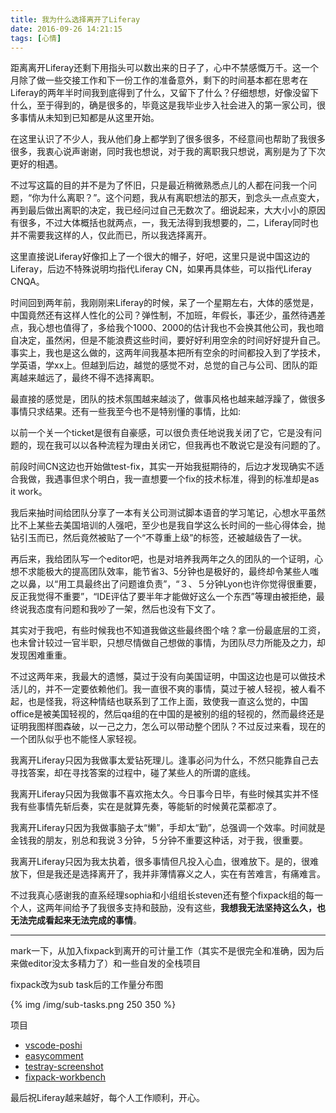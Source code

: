 ```yaml
---
title: 我为什么选择离开了Liferay
date: 2016-09-26 14:21:15
tags: [心情]
---
```

距离离开Liferay还剩下用指头可以数出来的日子了，心中不禁感慨万千。这一个月除了做一些交接工作和下一份工作的准备意外，剩下的时间基本都在思考在Liferay的两年半时间我到底得到了什么，又留下了什么？仔细想想，好像没留下什么，至于得到的，确是很多的，毕竟这是我毕业步入社会进入的第一家公司，很多事情从未知到已知都是从这里开始。

在这里认识了不少人，我从他们身上都学到了很多很多，不经意间也帮助了我很多很多，我衷心说声谢谢，同时我也想说，对于我的离职我只想说，离别是为了下次更好的相遇。

不过写这篇的目的并不是为了怀旧，只是最近稍微熟悉点儿的人都在问我一个问题，“你为什么离职？”。这个问题，我从有离职想法的那天，到念头一点点变大，再到最后做出离职的决定，我已经问过自己无数次了。细说起来，大大小小的原因有很多，不过大体概括也就两点，一，我无法得到我想要的，二，Liferay同时也并不需要我这样的人，仅此而已，所以我选择离开。

这里直接说Liferay好像扣上了一个很大的帽子，好吧，这里只是说中国这边的Liferay，后边不特殊说明均指代Liferay CN，如果再具体些，可以指代Liferay CNQA。

<!--more-->

时间回到两年前，我刚刚来Liferay的时候，呆了一个星期左右，大体的感觉是，中国竟然还有这样人性化的公司？弹性制，不加班，年假长，事还少，虽然待遇差点，我心想也值得了，多给我个1000、2000的估计我也不会换其他公司，我也暗自决定，虽然闲，但是不能浪费这些时间，要好好利用空余的时间好好提升自己。事实上，我也是这么做的，这两年间我基本把所有空余的时间都投入到了学技术，学英语，学xx上。但越到后边，越觉的感觉不对，总觉的自己与公司、团队的距离越来越远了，最终不得不选择离职。

最直接的感觉是，团队的技术氛围越来越淡了，做事风格也越来越浮躁了，做很多事情只求结果。还有一些我至今也不是特别懂的事情，比如:

以前一个关一个ticket是很有自豪感，可以很负责任地说我关闭了它，它是没有问题的，现在我可以以各种流程为理由关闭它，但我再也不敢说它是没有问题的了。

前段时间CN这边也开始做test-fix，其实一开始我挺期待的，后边才发现确实不适合我做，我遇事但求个明白，我一直想要一个fix的技术标准，得到的标准却是as it work。

我后来抽时间给团队分享了一本有关公司测试脚本语音的学习笔记，心想水平虽然比不上某些去美国培训的人强吧，至少也是我自学这么长时间的一些心得体会，抛钻引玉而已，然后竟然被贴了一个“不尊重上级”的标签，还被越级告了一状。

再后来，我给团队写一个editor吧，也是对培养我两年之久的团队的一个证明，心想不求能极大的提高团队效率，能节省3、5分钟也是极好的，最终却令某些人嗤之以鼻，以“用工具最终出了问题谁负责”，“３、５分钟Lyon也许你觉得很重要，反正我觉得不重要”，“IDE评估了要半年才能做好这么一个东西”等理由被拒绝，最终说我态度有问题和我吵了一架，然后也没有下文了。

其实对于我吧，有些时候我也不知道我做这些最终图个啥？拿一份最底层的工资，也未曾计较过一官半职，只想尽情做自己想做的事情，为团队尽力所能及之力，却发现困难重重。

不过这两年来，我最大的遗憾，莫过于没有向美国证明，中国这边也是可以做技术活儿的，并不一定要依赖他们。我一直很不爽的事情，莫过于被人轻视，被人看不起，也是怪我，将这种情结也联系到了工作上面，致使我一直这么觉的，中国office是被美国轻视的，然后qa组的在中国的是被别的组的轻视的，然而最终还是证明我图样图森破，以一己之力，怎么可以带动整个团队？不过反过来看，现在的一个团队似乎也不能怪人家轻视。

我离开Liferay只因为我做事太爱钻死理儿。逢事必问为什么，不然只能靠自己去寻找答案，却在寻找答案的过程中，碰了某些人的所谓的底线。

我离开Liferay只因为我做事不喜欢拖太久。今日事今日毕，有些时候其实并不怪我有些事情先斩后奏，实在是就算先奏，等能斩的时候黄花菜都凉了。

我离开Liferay只因为我做事脑子太“懒”，手却太“勤”，总强调一个效率。时间就是金钱我的朋友，别总和我说３分钟，５分钟不重要这种话，对于我，很重要。

我离开Liferay只因为我太执着，很多事情但凡投入心血，很难放下。是的，很难放下，但是我还是选择离开了，我并非薄情寡义之人，实在有苦难言，有痛难言。

不过我真心感谢我的直系经理sophia和小组组长steven还有整个fixpack组的每一个人，这两年间给予了我很多支持和鼓励，没有这些，**我想我无法坚持这么久，也无法完成看起来无法完成的事情**。

* * *

mark一下，从加入fixpack到离开的可计量工作（其实不是很完全和准确，因为后来做editor没太多精力了）和一些自发的全栈项目

fixpack改为sub task后的工作量分布图

{% img /img/sub-tasks.png 250 350 
%}

项目
* [vscode-poshi](https://github.com/haoliangwu/vscode-poshi)
* [easycomment](https://github.com/haoliangwu/EasyComment)
* [testray-screenshot](https://github.com/haoliangwu/testray-screenshot)
* [fixpack-workbench](https://github.com/haoliangwu/FixPack-Workbench)

最后祝Liferay越来越好，每个人工作顺利，开心。

